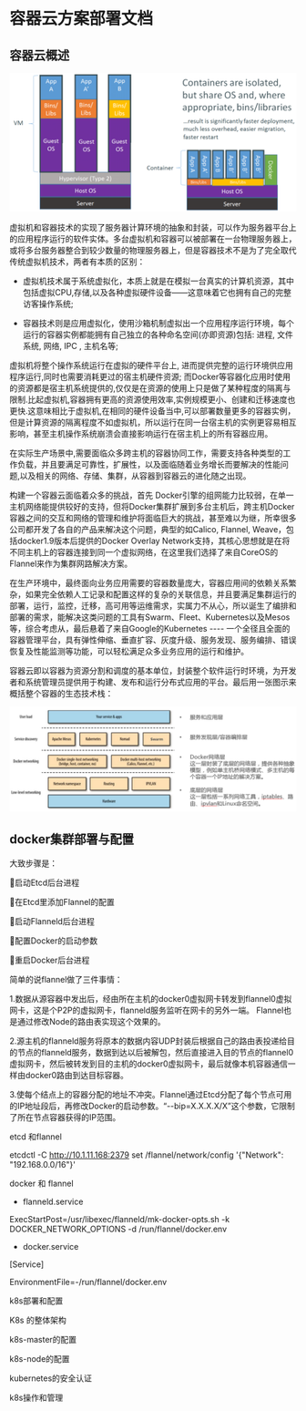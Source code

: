 # 容器云方案部署文档

## 容器云概述

![虚拟机与容器](images/vm-and-container.png)

虚拟机和容器技术的实现了服务器计算环境的抽象和封装，可以作为服务器平台上的应用程序运行的软件实体。多台虚拟机和容器可以被部署在一台物理服务器上，或将多台服务器整合到较少数量的物理服务器上，但是容器技术不是为了完全取代传统虚拟机技术，两者有本质的区别：

* 虚拟机技术属于系统虚拟化，本质上就是在模拟一台真实的计算机资源，其中包括虚拟CPU,存储,以及各种虚拟硬件设备——这意味着它也拥有自己的完整访客操作系统;

* 容器技术则是应用虚拟化，使用沙箱机制虚拟出一个应用程序运行环境，每个运行的容器实例都能拥有自己独立的各种命名空间(亦即资源)包括: 进程, 文件系统, 网络, IPC , 主机名等;

虚拟机将整个操作系统运行在虚拟的硬件平台上, 进而提供完整的运行环境供应用程序运行,同时也需要消耗更过的宿主机硬件资源; 而Docker等容器化应用时使用的资源都是宿主机系统提供的,仅仅是在资源的使用上只是做了某种程度的隔离与限制.比起虚拟机,容器拥有更高的资源使用效率,实例规模更小、创建和迁移速度也更快.这意味相比于虚拟机,在相同的硬件设备当中,可以部署数量更多的容器实例，但是计算资源的隔离程度不如虚拟机，所以运行在同一台宿主机的实例更容易相互影响，甚至主机操作系统崩溃会直接影响运行在宿主机上的所有容器应用。

在实际生产场景中,需要面临众多跨主机的容器协同工作，需要支持各种类型的工作负载，并且要满足可靠性，扩展性，以及面临随着业务增长而要解决的性能问题,以及相关的网络、存储、集群，从容器到容器云的进化随之出现。 

构建一个容器云面临着众多的挑战，首先 Docker引擎的组网能力比较弱，在单一主机网络能提供较好的支持，但将Docker集群扩展到多台主机后，跨主机Docker容器之间的交互和网络的管理和维护将面临巨大的挑战，甚至难以为继，所幸很多公司都开发了各自的产品来解决这个问题，典型的如Calico, Flannel, Weave，包括docker1.9版本后提供的Docker Overlay Network支持，其核心思想就是在将不同主机上的容器连接到同一个虚拟网络，在这里我们选择了来自CoreOS的Flannel来作为集群网路解决方案。

在生产环境中，最终面向业务应用需要的容器数量庞大，容器应用间的依赖关系繁杂，如果完全依赖人工记录和配置这样的复杂的关联信息，并且要满足集群运行的部署，运行，监控，迁移，高可用等运维需求，实属力不从心，所以诞生了编排和部署的需求，能解决这类问题的工具有Swarm、Fleet、Kubernetes以及Mesos等，综合考虑从，最后悬着了来自Google的Kubernetes ---- 一个全径且全面的容器管理平台，具有弹性伸缩、垂直扩容、灰度升级、服务发现、服务编排、错误恢复及性能监测等功能，可以轻松满足众多业务应用的运行和维护。

容器云即以容器为资源分割和调度的基本单位，封装整个软件运行时环境，为开发者和系统管理员提供用于构建、发布和运行分布式应用的平台。最后用一张图示来概括整个容器的生态技术栈：

![容器生态技术栈](images/container-cloud.png)

## docker集群部署与配置


大致步骤是： 

启动Etcd后台进程

在Etcd里添加Flannel的配置

启动Flanneld后台进程

配置Docker的启动参数

重启Docker后台进程

简单的说flannel做了三件事情： 

1.数据从源容器中发出后，经由所在主机的docker0虚拟网卡转发到flannel0虚拟网卡，这是个P2P的虚拟网卡，flanneld服务监听在网卡的另外一端。 Flannel也是通过修改Node的路由表实现这个效果的。

2.源主机的flanneld服务将原本的数据内容UDP封装后根据自己的路由表投递给目的节点的flanneld服务，数据到达以后被解包，然后直接进入目的节点的flannel0虚拟网卡，然后被转发到目的主机的docker0虚拟网卡，最后就像本机容器通信一样由docker0路由到达目标容器。 

3.使每个结点上的容器分配的地址不冲突。Flannel通过Etcd分配了每个节点可用的IP地址段后，再修改Docker的启动参数。“--bip=X.X.X.X/X”这个参数，它限制了所在节点容器获得的IP范围。

etcd 和flannel

etcdctl -C http://10.1.11.168:2379 set /flannel/network/config '{"Network": "192.168.0.0/16"}'

docker 和 flannel

- flanneld.service 

ExecStartPost=/usr/libexec/flanneld/mk-docker-opts.sh -k DOCKER_NETWORK_OPTIONS -d /run/flannel/docker.env

- docker.service 

[Service]

EnvironmentFile=-/run/flannel/docker.env





k8s部署和配置

K8s 的整体架构

k8s-master的配置

k8s-node的配置

kubernetes的安全认证

k8s操作和管理
